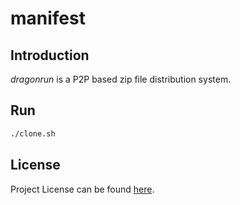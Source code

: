 # manifest

## Introduction

*dragonrun* is a P2P based zip file distribution system.



## Run

```bash
./clone.sh
```



## License

Project License can be found [here](LICENSE).
